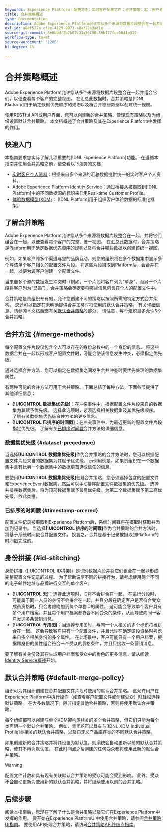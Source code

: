 ```yaml
---
keywords: Experience Platform；配置文件；实时客户配置文件；合并策略；UI；用户界面；已排序时间戳；数据集优先级
title: 合并策略概述
type: Documentation
description: Adobe Experience Platform允许您从多个来源将数据片段整合在一起并组合它们，以便查看各个客户的完整视图。 在汇总此数据时，合并策略是Platform用于确定数据优先顺序的规则以及将合并哪些数据以创建统一视图。
exl-id: a8ef527a-cfee-4129-9973-e8a212a3ad1e
source-git-commit: 5e8bbdf5b7b07c31a36730c86b177fce6041e319
workflow-type: tm+mt
source-wordcount: '1285'
ht-degree: 1%

---
```


# 合并策略概述

Adobe Experience Platform允许您从多个来源将数据片段整合在一起并组合它们，以便查看每个客户的完整视图。 在汇总此数据时，合并策略是[!DNL Platform]用于确定数据优先顺序的规则以及将合并哪些数据以创建统一视图。

使用RESTful API或用户界面，您可以创建新的合并策略、管理现有策略以及为组织设置默认合并策略。 本文档概述了合并策略及其在Experience Platform中发挥的作用。

## 快速入门

本指南要求您实际了解几项重要的[!DNL Experience Platform]功能。 在遵循本指南并使用合并策略之前，请查看以下服务的文档：

* [实时客户个人资料](../home.md)：根据来自多个来源的汇总数据提供统一的实时客户个人资料。
* [Adobe Experience Platform Identity Service](../../identity-service/home.md)：通过桥接从被摄取到[!DNL Platform]中的不同数据源的标识来启用Real-time Customer Profile。
* [体验数据模型(XDM)](../../xdm/home.md)： [!DNL Platform]用于组织客户体验数据的标准化框架。

## 了解合并策略

Adobe Experience Platform允许您从多个来源将数据片段整合在一起，并将它们组合在一起，以便查看每个客户的完整、统一视图。 在汇总此数据时，合并策略是Platform用于确定数据优先顺序的规则以及将合并哪些数据以创建该统一视图。

例如，如果客户跨多个渠道与您的品牌互动，则您的组织将在多个数据集中显示多个与该单个客户相关的配置文件片段。 将这些片段摄取到Platform后，会合并在一起，以便为该客户创建一个配置文件。

当来自多个源的数据发生冲突时（例如，一个片段将客户列为“单身”，而另一个片段将客户列为“已婚”），合并策略会确定要将哪些信息包含在个人的配置文件中。

合并策略是贵组织专有的，允许您创建不同的策略以按照所需的特定方式合并架构。 您还可以指定在未明确提供合并策略时将使用的默认合并策略。 有关详细信息，请参阅本文档后面有关[默认合并策略](#default-merge-policy)的部分。 请注意，每个组织最多允许5个合并策略。

## 合并方法 {#merge-methods}

每个配置文件片段仅包含个人可以存在的身份总数中的一个身份的信息。 将这些数据合并在一起以形成客户配置文件时，可能会使该信息发生冲突，必须指定优先级。

通过选择合并方法，您可以指定在数据集之间发生合并冲突时要优先处理的数据集属性。

有两种可能的合并方法可用于合并策略。 下面总结了每种方法，下面各节提供了其他详细信息：

* **[!UICONTROL 数据集优先级]：**&#x200B;在冲突事件中，根据配置文件片段来自的数据集为其赋予优先级。 选择此选项时，必须选择相关数据集及其优先级顺序。 了解有关[数据集优先级](#dataset-precedence)合并方法的更多信息。
* **[!UICONTROL 已排序的时间戳]：**&#x200B;在冲突事件中，为最近更新的配置文件片段指定优先级。 了解有关[已排序时间戳](#timestamp-ordered)合并方法的详细信息。

### 数据集优先级 {#dataset-precedence}

当选择&#x200B;**[!UICONTROL 数据集优先级]**&#x200B;作为合并策略的合并方法时，您可以根据配置文件片段来自的数据集为其赋予优先级。 示例用例是，如果贵组织在一个数据集中具有比另一个数据集中的数据更首选或信任的信息。

要使用&#x200B;**[!UICONTROL 数据集优先级]**&#x200B;创建合并策略，您必须选择包含的配置文件和ExperienceEvent数据集，然后可以手动排序配置文件数据集的优先级。 选择并排序数据集后，将为顶部数据集赋予最高优先级，为第二个数据集赋予第二高优先级，依此类推。

### 已排序的时间戳 {#timestamp-ordered}

配置文件记录被摄取到Experience Platform后，系统时间戳将在摄取时获取并添加到记录中。 当选择&#x200B;**[!UICONTROL 排序的时间戳]**&#x200B;作为合并策略的合并方法时，将基于系统时间戳合并配置文件。 换言之，合并是基于记录被摄取到Platform的时间戳完成的。

## 身份拼接 {#id-stitching}

身份拼接（[!UICONTROL ID拼接]）是识别数据片段并将它们组合在一起以形成完整配置文件记录的过程。 为了帮助说明不同的拼接行为，请考虑使用两个不同的电子邮件地址与品牌进行交互的单个客户。

* **[!UICONTROL 无]：**&#x200B;选择此选项时，ID将不会拼合在一起。 在进行分段时，可能属于同一人员的身份不会拼合在一起，并且分段在确定客户是否符合受众成员资格时，只会考虑附加到每个单独ID的属性。 这可能会导致单个客户具有多个用户档案，并且每个用户档案都符合不同受众的条件，从而导致向同一客户发送多条营销消息。
* **[!UICONTROL 专用图]：**&#x200B;当选择专用图时，与同一个人相关的多个标识将被拼合在一起。 这会导致客户只有一个配置文件，并且允许在确定区段资格时考虑来自多个相关身份的多个属性。 在此场景中，客户可能只有一个用户档案，根据跨身份的属性组合符合一个受众的资格条件，并且只接收一条营销消息。

要了解有关身份及其在生成用户档案和受众中的角色的更多信息，请从阅读[Identity Service概述](../../identity-service/home.md)开始。

## 默认合并策略 {#default-merge-policy}

组织可为其组织创建在合并配置文件片段时使用的默认合并策略。 这允许用户在Experience Platform中执行操作（如查看客户配置文件或创建受众）时轻松选择默认策略。 在大多数情况下，除非指定其他合并策略，否则将使用默认合并策略。

每个组织都可以创建与单个XDM架构类相关的多个合并策略，但它们只能为每个类声明一个默认合并策略。 例如，贵组织可以具有与[!DNL XDM Individual Profile]类相关的默认合并策略，以及自定义产品库存类的不同默认合并策略。

如果创建新的合并策略并将其设置为默认值，则系统会自动更新以前的默认合并策略，使其不再为默认值。 在此时间点之后创建的任何受众都将使用此新的默认合并策略。

>[!WARNING]
>
>配置文件计数和具有现有关联默认合并策略的受众可能会受到影响。 此外，受众&#x200B;**不会**&#x200B;自动更新为使用新的默认合并策略，并将继续使用以前的合并策略。

## 后续步骤

阅读本指南后，您现在了解了什么是合并策略以及它们在Experience Platform中发挥的作用。 要开始在Experience PlatformUI中使用合并策略，请参阅[合并策略UI指南](ui-guide.md)。 要使用API处理合并策略，请访问[合并策略API终结点指南](../api/merge-policies.md)。
